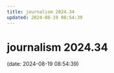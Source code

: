 ```yaml
---
title: journalism 2024.34
updated: 2024-08-19 08:54:39
---
```


# journalism 2024.34

(date: 2024-08-19 08:54:39)

